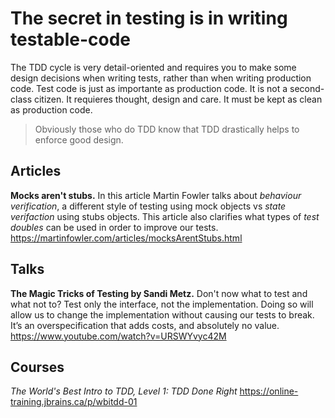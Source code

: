 # The secret in testing is in writing testable-code

The TDD cycle is very detail-oriented and requires you to make some design decisions when writing tests, rather than when writing production code. Test code is just as importante as production code. It is not a second-class citizen. It requieres thought, design and care. It must be kept as clean as production code.

> Obviously those who do TDD know that TDD drastically helps to enforce good design.

## Articles

**Mocks aren't stubs.** In this article Martin Fowler talks about *behaviour verification*, a different style of testing using mock objects vs *state verifaction* using stubs objects. This article also clarifies what types of *test doubles* can be used in order to improve our tests. https://martinfowler.com/articles/mocksArentStubs.html

## Talks

**The Magic Tricks of Testing by Sandi Metz.** Don't now what to test and what not to? Test only the interface, not the implementation. Doing so will allow us to change the implementation without causing our tests to break. It’s an overspecification that adds costs, and absolutely no value. https://www.youtube.com/watch?v=URSWYvyc42M

## Courses

*The World's Best Intro to TDD, Level 1: TDD Done Right* https://online-training.jbrains.ca/p/wbitdd-01
